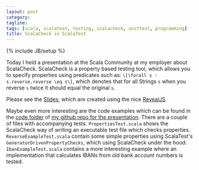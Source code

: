 ```yaml
---
layout: post
category: 
tagline: 
tags: [scala, scalatest, testing, scalacheck, unittest, programming]
title: ScalaCheck in ScalaTest
---
```

{% include JB/setup %}

Today I held a presentation at the Scala Community at my employer about ScalaCheck. 
ScalaCheck is a property based testing tool, which allows you to specify properties using predicates such as: `\[\forall s : s.reverse.reverse \eq s\]`, which denotes that for all Strings `s` when you reverse `s` twice it should equal the original `s`.

Please see the [Slides](/PropertyBasedTestingScalaCheck/index.html), which are created using the nice [RevealJS](https://github.com/hakimel/reveal.js/).

Maybe even more interesting are the code examples which can be found in the [code folder](https://github.com/TimSoethout/PropertyBasedTestingScalaCheck/tree/master/code) of [my github repo for the presentation](https://github.com/TimSoethout/PropertyBasedTestingScalaCheck).
There are a couple of files with accompanying tests. `PropertiesTest.scala` shows the ScalaCheck way of writing an executable test file which checks properties.
`ReverseExampleTest.scala` contain some simple properties using ScalaTest's `GeneratorDrivenPropertyChecks`, which using ScalaCheck under the hood.
`IbanExampleTest.scala` contains a more interesting example where an implementation that calculates IBANs from old bank account numbers is tested.